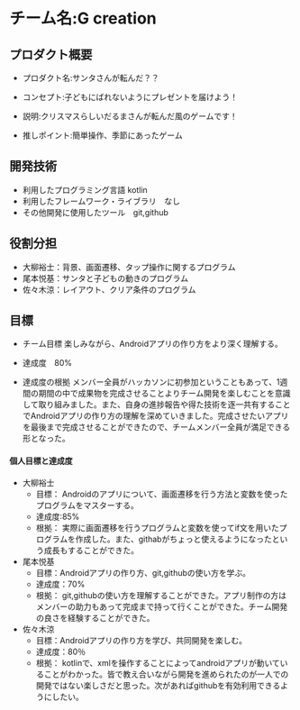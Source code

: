 # チーム名:G creation

## プロダクト概要
- プロダクト名:サンタさんが転んだ？？

- コンセプト:子どもにばれないようにプレゼントを届けよう！

- 説明:クリスマスらしいだるまさんが転んだ風のゲームです！

- 推しポイント:簡単操作、季節にあったゲーム

## 開発技術
- 利用したプログラミング言語 kotlin
- 利用したフレームワーク・ライブラリ　なし
- その他開発に使用したツール　git,github

## 役割分担
- 大柳裕士：背景、画面遷移、タップ操作に関するプログラム
- 尾本悦基：サンタと子どもの動きのプログラム
- 佐々木涼：レイアウト、クリア条件のプログラム

## 目標
- チーム目標
楽しみながら、Androidアプリの作り方をより深く理解する。
- 達成度　80%

- 達成度の根拠 メンバー全員がハッカソンに初参加ということもあって、1週間の期間の中で成果物を完成させることよりチーム開発を楽しむことを意識して取り組みました。また、自身の進捗報告や得た技術を逐一共有することでAndroidアプリの作り方の理解を深めていきました。完成させたいアプリを最後まで完成させることができたので、チームメンバー全員が満足できる形となった。


#### 個人目標と達成度  
- 大柳裕士 
  - 目標：  Androidのアプリについて、画面遷移を行う方法と変数を使ったプログラムをマスターする。
  - 達成度:85%
  - 根拠： 実際に画面遷移を行うプログラムと変数を使ってif文を用いたプログラムを作成した。また、githabがちょっと使えるようになったという成長もすることができた。
- 尾本悦基
  - 目標：Androidアプリの作り方、git,githubの使い方を学ぶ。
  - 達成度：70%
  - 根拠： git,githubの使い方を理解することができた。アプリ制作の方はメンバーの助力もあって完成まで持って行くことができた。チーム開発の良さを経験することができた。
- 佐々木涼
  - 目標：Androidアプリの作り方を学び、共同開発を楽しむ。  
  - 達成度：80％
  - 根拠： kotlinで、xmlを操作することによってandroidアプリが動いていることがわかった。皆で教え合いながら開発を進められたのが一人での開発ではない楽しさだと思った。次があればgithubを有効利用できるようにしたい。








